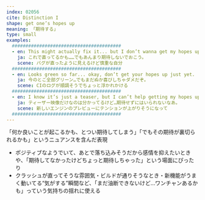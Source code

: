 ```yaml
---
index: 02056
cite: Distinction I
shape: get one’s hopes up
meaning: 「期待する」
type: small
examples:
  ########################################
  - en: This might actually fix it... but I don’t wanna get my hopes up.
    ja: これで直ってるかも……でもあんまり期待しないでおこう。
    scene: バグが直ったように見えるけど慎重な自分
  ########################################
  - en: Looks green so far... okay, don’t get your hopes up just yet.
    ja: 今のとこ全部グリーン…でもまだぬか喜びしちゃダメだぞ。
    scene: CIのログが順調そうでちょっと浮かれかける
  ########################################
  - en: I know it’s just a teaser, but I can’t help getting my hopes up.
    ja: ティーザー映像だけなのは分かってるけど…期待せずにはいられないなあ。
    scene: 新しいエンジンのプレビューにテンションが上がりそうになって
  ########################################
---
```


「何か良いことが起こるかも、とつい期待してしまう」「でもその期待が裏切られるかも」というニュアンスを含んだ表現

- ポジティブなようでいて、あとで落ち込みそうだから感情を抑えたいときや、「期待してなかったけどちょっと期待しちゃった」という場面にぴったり
- クラッシュが直ってそうな雰囲気・ビルドが通りそうなとき・新機能がうまく動いてる“気がする”瞬間など、「まだ油断できないけど…ワンチャンあるかも」っていう気持ちの揺れに使える
